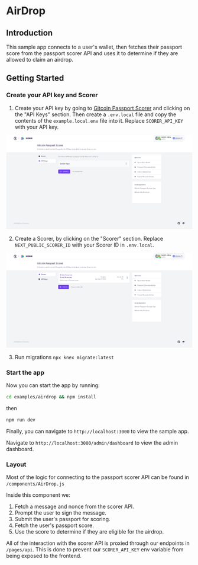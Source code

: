 # AirDrop

## Introduction

This sample app connects to a user's wallet, then fetches their passport score from the passport scorer API and uses it to determine if they are allowed to claim an airdrop.

## Getting Started

### Create your API key and Scorer

1. Create your API key by going to [Gitcoin Passport Scorer](https://scorer.gitcoin.co) and clicking on the "API Keys" section.
   Then create a `.env.local` file and copy the contents of the `example.local.env` file into it.
   Replace `SCORER_API_KEY` with your API key.

![Create api key](./screenshots/crete_api_key.png)

2. Create a Scorer, by clicking on the "Scorer" section.
   Replace `NEXT_PUBLIC_SCORER_ID` with your Scorer ID in `.env.local`.

![Create scorer](./screenshots/create_scorer.png)

3. Run migrations `npx knex migrate:latest`

### Start the app

Now you can start the app by running:

```bash
cd examples/airdrop && npm install
```

then

```bash
npm run dev
```

Finally, you can navigate to `http://localhost:3000` to view the sample app.

Navigate to `http://localhost:3000/admin/dashboard` to view the admin dashboard.

### Layout

Most of the logic for connecting to the passport scorer API can be found in `/components/AirDrop.js`

Inside this component we:

1. Fetch a message and nonce from the scorer API.
2. Prompt the user to sign the message.
3. Submit the user's passport for scoring.
4. Fetch the user's passport score.
5. Use the score to determine if they are eligible for the airdrop.

All of the interaction with the scorer API is proxied through our endpoints in `/pages/api`. This is done to prevent our `SCORER_API_KEY` env variable from being exposed to the frontend.
